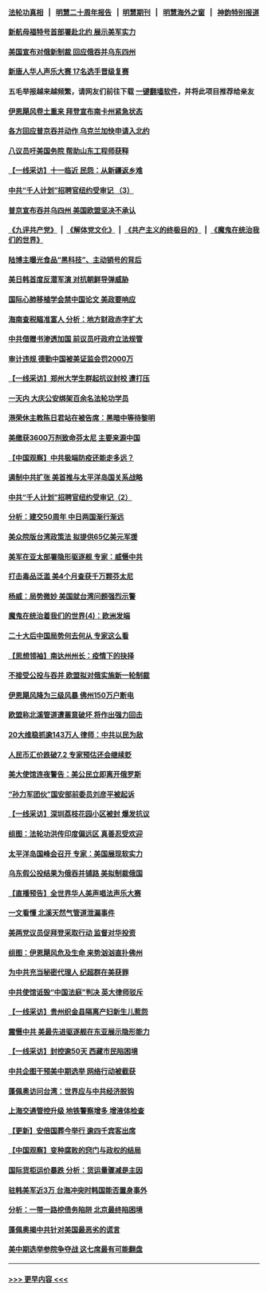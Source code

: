 #### [法轮功真相](https://github.com/gfw-breaker/truth/blob/master/README.md?t=0) &nbsp;&nbsp;|&nbsp;&nbsp; [明慧二十周年报告](https://github.com/gfw-breaker/mh-reports/blob/master/README.md?t=0) &nbsp;&nbsp;|&nbsp;&nbsp;[明慧期刊](https://github.com/gfw-breaker/mh-qikan) &nbsp;&nbsp;|&nbsp;&nbsp; [明慧海外之窗](https://github.com/gfw-breaker/mh-news/blob/master/README.md?t=0) &nbsp;&nbsp;|&nbsp;&nbsp; [神韵特别报道](https://github.com/gfw-breaker/mh-news/blob/master/shenyun.md?t=0)
#### [新航母福特号首部署赴北约 展示美军实力](../pages/nf4514/n13836538.md?t=10011850) 
#### [美国宣布对俄新制裁 回应俄吞并乌东四州](../pages/nf4514/n13836435.md?t=10011850) 
#### [新唐人华人声乐大赛 17名选手晋级复赛](../pages/nf4514/n13836444.md?t=10011850) 
#### 五毛举报越来越频繁，请网友们前往下载 [一键翻墙软件](https://github.com/gfw-breaker/ssr-accounts)，并将此项目推荐给亲友
#### [伊恩飓风卷土重来  拜登宣布南卡州紧急状态](../pages/nf4514/n13836310.md?t=10011850) 
#### [各方回应普京吞并动作 乌克兰加快申请入北约](../pages/nf4514/n13836341.md?t=10011850) 
#### [八议员吁美国务院 帮助山东工程师获释](../pages/nf4514/n13836379.md?t=10011850) 
#### [【一线采访】十一临近 民怨：从新疆返乡难](../pages/nf4514/n13836124.md?t=10011850) 
#### [中共“千人计划”招聘官纽约受审记 （3）](../pages/nf4514/n13835934.md?t=10011850) 
#### [普京宣布吞并乌四州 美国欧盟坚决不承认](../pages/nf4514/n13836171.md?t=10011850) 
#### [《九评共产党》](https://github.com/begood0513/9ping.md/blob/master/README.md) &nbsp;|&nbsp; [《解体党文化》](../../../../jtdwh.md/blob/master/README.md)  &nbsp;|&nbsp; [《共产主义的终极目的》](../../../../gczydzjmd.md/blob/master/README.md) &nbsp;|&nbsp; [《魔鬼在统治我们的世界》](../../../../mgztzwmdsj.md/blob/master/README.md) 
#### [陆博主曝光食品“黑科技”、主动销号的背后](../pages/nf4514/n13836018.md?t=10011850) 
#### [美日韩首度反潜军演 对抗朝鲜导弹威胁](../pages/nf4514/n13836120.md?t=10011850) 
#### [国际心肺移植学会禁中国论文 美政要响应](../pages/nf4514/n13835695.md?t=10011850) 
#### [海南查税瞄准富人 分析：地方财政赤字扩大](../pages/nf4514/n13835957.md?t=10011850) 
#### [中共借赠书渗透加国 前议员吁政府立法规管](../pages/nf4514/n13835871.md?t=10011850) 
#### [审计违规 德勤中国被美证监会罚2000万](../pages/nf4514/n13835766.md?t=10011850) 
#### [【一线采访】郑州大学生群起抗议封校 遭打压](../pages/nf4514/n13835520.md?t=10011850) 
#### [一天内 大庆公安绑架百余名法轮功学员](../pages/nf4514/n13835359.md?t=10011850) 
#### [港荣休主教陈日君站在被告席：黑暗中等待黎明](../pages/nf4514/n13835640.md?t=10011850) 
#### [美缴获3600万剂致命芬太尼 主要来源中国](../pages/nf4514/n13835549.md?t=10011850) 
#### [【中国观察】中共极端防疫还能走多远？](../pages/nf4514/n13835529.md?t=10011850) 
#### [遏制中共扩张 美首推与太平洋岛国关系战略](../pages/nf4514/n13835479.md?t=10011850) 
#### [中共“千人计划”招聘官纽约受审记（2）](../pages/nf4514/n13835044.md?t=10011850) 
#### [分析：建交50周年 中日两国渐行渐远](../pages/nf4514/n13835405.md?t=10011850) 
#### [美众院版台湾政策法 拟提供65亿美元军援](../pages/nf4514/n13834951.md?t=10011850) 
#### [美军在亚太部署隐形驱逐舰 专家：威慑中共](../pages/nf4514/n13835188.md?t=10011850) 
#### [打击毒品泛滥 美4个月查获千万颗芬太尼](../pages/nf4514/n13835129.md?t=10011850) 
#### [杨威：局势微妙 美国就台湾问题强烈示警](../pages/nf4514/n13835024.md?t=10011850) 
#### [魔鬼在统治着我们的世界(4)：欧洲发端](../pages/nf4514/n10414890.md?t=10011850) 
#### [二十大后中国局势何去何从 专家这么看](../pages/nf4514/n13834792.md?t=10011850) 
#### [【思想领袖】南达州州长：疫情下的抉择](../pages/nf4514/n13818244.md?t=10011850) 
#### [不接受公投与吞并 欧盟拟对俄实施新一轮制裁](../pages/nf4514/n13834720.md?t=10011850) 
#### [伊恩飓风降为三级风暴 佛州150万户断电](../pages/nf4514/n13834670.md?t=10011850) 
#### [欧盟称北溪管道遭蓄意破坏 将作出强力回击](../pages/nf4514/n13834722.md?t=10011850) 
#### [20大维稳抓逾143万人 律师：中共以民为敌](../pages/nf4514/n13834610.md?t=10011850) 
#### [人民币汇价跌破7.2 专家预估还会继续贬](../pages/nf4514/n13834656.md?t=10011850) 
#### [美大使馆连夜警告：美公民立即离开俄罗斯](../pages/nf4514/n13834618.md?t=10011850) 
#### [“孙力军团伙”国安部前委员刘彦平被起诉](../pages/nf4514/n13834435.md?t=10011850) 
#### [【一线采访】深圳荔枝花园小区被封 爆发抗议](../pages/nf4514/n13834469.md?t=10011850) 
#### [组图：法轮功洪传印度偏远区 真善忍受欢迎](../pages/nf4514/n13833716.md?t=10011850) 
#### [太平洋岛国峰会召开 专家：美国展现软实力](../pages/nf4514/n13834401.md?t=10011850) 
#### [乌东假公投结果为俄吞并铺路 美拟制裁俄国](../pages/nf4514/n13834130.md?t=10011850) 
#### [【直播预告】全世界华人美声唱法声乐大赛](../pages/nf4514/n13834068.md?t=10011850) 
#### [一文看懂 北溪天然气管道泄漏事件](../pages/nf4514/n13833988.md?t=10011850) 
#### [美两党议员促拜登采取行动 监督对华投资](../pages/nf4514/n13833908.md?t=10011850) 
#### [组图：伊恩飓风危及生命 来势汹汹直扑佛州](../pages/nf4514/n13833963.md?t=10011850) 
#### [为中共充当秘密代理人 纪超群在美获罪](../pages/nf4514/n13833931.md?t=10011850) 
#### [中共使馆诋毁“中国法庭”判决 英大律师驳斥](../pages/nf4514/n13833945.md?t=10011850) 
#### [【一线采访】贵州织金县隔离产妇新生儿惹怨](../pages/nf4514/n13833706.md?t=10011850) 
#### [震慑中共 美最先进驱逐舰在东亚展示隐形能力](../pages/nf4514/n13833918.md?t=10011850) 
#### [【一线采访】封控逾50天 西藏市民陷困境](../pages/nf4514/n13833674.md?t=10011850) 
#### [中共企图干预美中期选举 网络行动被截获](../pages/nf4514/n13833877.md?t=10011850) 
#### [蓬佩奥访问台湾：世界应与中共经济脱钩](../pages/nf4514/n13833655.md?t=10011850) 
#### [上海交通管控升级 地铁警察增多 增液体检查](../pages/nf4514/n13833610.md?t=10011850) 
#### [【更新】安倍国葬今举行 逾四千宾客出席](../pages/nf4514/n13833340.md?t=10011850) 
#### [【中国观察】变种腐败的窍门与政权的结局](../pages/nf4514/n13833405.md?t=10011850) 
#### [国际货柜运价暴跌 分析：货运量骤减是主因](../pages/nf4514/n13833494.md?t=10011850) 
#### [驻韩美军近3万 台海冲突时韩国能否置身事外](../pages/nf4514/n13833401.md?t=10011850) 
#### [分析：一带一路挖债务陷阱 北京最终陷困境](../pages/nf4514/n13833272.md?t=10011850) 
#### [蓬佩奥揭中共针对美国最恶劣的谎言](../pages/nf4514/n13833370.md?t=10011850) 
#### [美中期选举参院争夺战 这七席最有可能翻盘](../pages/nf4514/n13833135.md?t=10011850) 

----
#### [ >>> 更早内容 <<< ](../indexes/nf4514-earlier.md)

